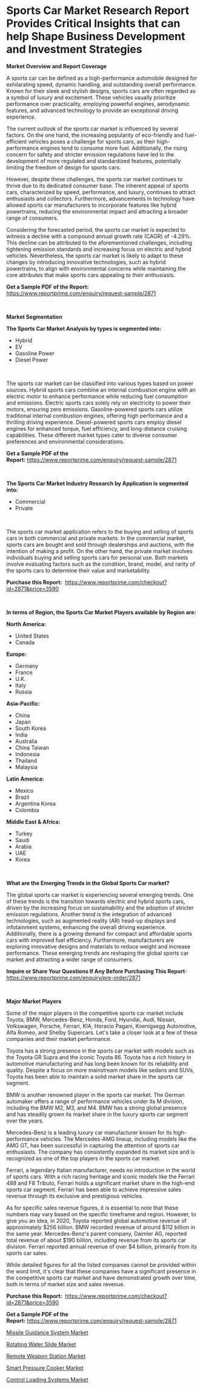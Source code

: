 <p><h1>Sports Car Market Research Report Provides Critical Insights that can help Shape Business Development and Investment Strategies</h1></p><p><strong>Market Overview and Report Coverage</strong></p>
<p><p>A sports car can be defined as a high-performance automobile designed for exhilarating speed, dynamic handling, and outstanding overall performance. Known for their sleek and stylish designs, sports cars are often regarded as a symbol of luxury and excitement. These vehicles usually prioritize performance over practicality, employing powerful engines, aerodynamic features, and advanced technology to provide an exceptional driving experience.</p><p>The current outlook of the sports car market is influenced by several factors. On the one hand, the increasing popularity of eco-friendly and fuel-efficient vehicles poses a challenge for sports cars, as their high-performance engines tend to consume more fuel. Additionally, the rising concern for safety and stricter emission regulations have led to the development of more regulated and standardized features, potentially limiting the freedom of design for sports cars.</p><p>However, despite these challenges, the sports car market continues to thrive due to its dedicated consumer base. The inherent appeal of sports cars, characterized by speed, performance, and luxury, continues to attract enthusiasts and collectors. Furthermore, advancements in technology have allowed sports car manufacturers to incorporate features like hybrid powertrains, reducing the environmental impact and attracting a broader range of consumers.</p><p>Considering the forecasted period, the sports car market is expected to witness a decline with a compound annual growth rate (CAGR) of -4.29%. This decline can be attributed to the aforementioned challenges, including tightening emission standards and increasing focus on electric and hybrid vehicles. Nevertheless, the sports car market is likely to adapt to these changes by introducing innovative technologies, such as hybrid powertrains, to align with environmental concerns while maintaining the core attributes that make sports cars appealing to their enthusiasts.</p></p>
<p><strong>Get a Sample PDF of the Report:</strong> <a href="https://www.reportprime.com/enquiry/request-sample/2871">https://www.reportprime.com/enquiry/request-sample/2871</a></p>
<p>&nbsp;</p>
<p><strong>Market Segmentation</strong></p>
<p><strong>The Sports Car Market Analysis by types is segmented into:</strong></p>
<p><ul><li>Hybrid</li><li>EV</li><li>Gasoline Power</li><li>Diesel Power</li></ul></p>
<p>&nbsp;</p>
<p><p>The sports car market can be classified into various types based on power sources. Hybrid sports cars combine an internal combustion engine with an electric motor to enhance performance while reducing fuel consumption and emissions. Electric sports cars solely rely on electricity to power their motors, ensuring zero emissions. Gasoline-powered sports cars utilize traditional internal combustion engines, offering high performance and a thrilling driving experience. Diesel-powered sports cars employ diesel engines for enhanced torque, fuel efficiency, and long-distance cruising capabilities. These different market types cater to diverse consumer preferences and environmental considerations.</p></p>
<p><strong>Get a Sample PDF of the Report:</strong>&nbsp;<a href="https://www.reportprime.com/enquiry/request-sample/2871">https://www.reportprime.com/enquiry/request-sample/2871</a></p>
<p>&nbsp;</p>
<p><strong>The Sports Car Market Industry Research by Application is segmented into:</strong></p>
<p><ul><li>Commercial</li><li>Private</li></ul></p>
<p>&nbsp;</p>
<p><p>The sports car market application refers to the buying and selling of sports cars in both commercial and private markets. In the commercial market, sports cars are bought and sold through dealerships and auctions, with the intention of making a profit. On the other hand, the private market involves individuals buying and selling sports cars for personal use. Both markets involve evaluating factors such as the condition, brand, model, and rarity of the sports cars to determine their value and marketability.</p></p>
<p><strong>Purchase this Report:</strong>&nbsp; <a href="https://www.reportprime.com/checkout?id=2871&price=3590">https://www.reportprime.com/checkout?id=2871&price=3590</a></p>
<p>&nbsp;</p>
<p><strong>In terms of Region, the Sports Car Market Players available by Region are:</strong></p>
<p>
    <p> <strong> North America: </strong>
        <ul>
            <li>United States</li>
            <li>Canada</li>
        </ul>
        </p> 
    <p> <strong> Europe: </strong>
        <ul>
            <li>Germany</li>
            <li>France</li>
            <li>U.K.</li>
            <li>Italy</li>
            <li>Russia</li>
        </ul>
        </p> 
    <p> <strong> Asia-Pacific: </strong>
        <ul>
            <li>China</li>
            <li>Japan</li>
            <li>South Korea</li>
            <li>India</li>
            <li>Australia</li>
            <li>China Taiwan</li>
            <li>Indonesia</li>
            <li>Thailand</li>
            <li>Malaysia</li>
        </ul>
        </p> 
    <p> <strong> Latin America: </strong>
        <ul>
            <li>Mexico</li>
            <li>Brazil</li>
            <li>Argentina Korea</li>
            <li>Colombia</li>
        </ul>
        </p> 
    <p> <strong> Middle East & Africa: </strong>
        <ul>
            <li>Turkey</li>
            <li>Saudi</li>
            <li>Arabia</li>
            <li>UAE</li>
            <li>Korea</li>
        </ul>
    </p>
    </p>
<p>&nbsp;</p>
<p><strong>What are the Emerging Trends in the Global Sports Car market?</strong></p>
<p><p>The global sports car market is experiencing several emerging trends. One of these trends is the transition towards electric and hybrid sports cars, driven by the increasing focus on sustainability and the adoption of stricter emission regulations. Another trend is the integration of advanced technologies, such as augmented reality (AR) head-up displays and infotainment systems, enhancing the overall driving experience. Additionally, there is a growing demand for compact and affordable sports cars with improved fuel efficiency. Furthermore, manufacturers are exploring innovative designs and materials to reduce weight and increase performance. These emerging trends are reshaping the global sports car market and attracting a wider range of consumers.</p></p>
<p><strong>Inquire or Share Your Questions If Any Before Purchasing This Report</strong>- <a href="https://www.reportprime.com/enquiry/pre-order/2871">https://www.reportprime.com/enquiry/pre-order/2871</a></p>
<p>&nbsp;</p>
<p><strong>Major Market Players</strong></p>
<p><p>Some of the major players in the competitive sports car market include Toyota, BMW, Mercedes-Benz, Honda, Ford, Hyundai, Audi, Nissan, Volkswagen, Porsche, Ferrari, KIA, Horacio Pagani, Koenigsegg Automotive, Alfa Romeo, and Shelby Supercars. Let's take a closer look at a few of these companies and their market performance.</p><p>Toyota has a strong presence in the sports car market with models such as the Toyota GR Supra and the iconic Toyota 86. Toyota has a rich history in automotive manufacturing and has long been known for its reliability and quality. Despite a focus on more mainstream models like sedans and SUVs, Toyota has been able to maintain a solid market share in the sports car segment.</p><p>BMW is another renowned player in the sports car market. The German automaker offers a range of performance vehicles under its M division, including the BMW M2, M3, and M4. BMW has a strong global presence and has steadily grown its market share in the luxury sports car segment over the years.</p><p>Mercedes-Benz is a leading luxury car manufacturer known for its high-performance vehicles. The Mercedes-AMG lineup, including models like the AMG GT, has been successful in capturing the attention of sports car enthusiasts. The company has consistently expanded its market size and is recognized as one of the top players in the sports car market.</p><p>Ferrari, a legendary Italian manufacturer, needs no introduction in the world of sports cars. With a rich racing heritage and iconic models like the Ferrari 488 and F8 Tributo, Ferrari holds a significant market share in the high-end sports car segment. Ferrari has been able to achieve impressive sales revenue through its exclusive and prestigious vehicles.</p><p>As for specific sales revenue figures, it is essential to note that these numbers may vary based on the specific timeframe and region. However, to give you an idea, in 2020, Toyota reported global automotive revenue of approximately $256 billion. BMW recorded revenue of around $112 billion in the same year. Mercedes-Benz's parent company, Daimler AG, reported total revenue of about $190 billion, including revenue from its sports car division. Ferrari reported annual revenue of over $4 billion, primarily from its sports car sales.</p><p>While detailed figures for all the listed companies cannot be provided within the word limit, it's clear that these companies have a significant presence in the competitive sports car market and have demonstrated growth over time, both in terms of market size and sales revenue.</p></p>
<p><strong>Purchase this Report:</strong>&nbsp;&nbsp;<a href="https://www.reportprime.com/checkout?id=2871&price=3590">https://www.reportprime.com/checkout?id=2871&price=3590</a></p>
<p></p>
<p><strong>Get a Sample PDF of the Report:</strong>&nbsp;<a href="https://www.reportprime.com/enquiry/request-sample/2871">https://www.reportprime.com/enquiry/request-sample/2871</a></p>
<p><p><a href="https://www.linkedin.com/pulse/decoding-missile-guidance-system-market-deep-dive-latest-zm31e/">Missile Guidance System Market</a></p><p><a href="https://medium.com/@suryayadavrp23/rotating-water-slide-market-size-and-market-trends-complete-industry-overview-2023-to-2030-c58055d3c5db">Rotating Water Slide Market</a></p><p><a href="https://www.linkedin.com/pulse/remote-weapon-station-market-size-share-amp-trends-analysis-7cc0e/">Remote Weapon Station Market</a></p><p><a href="https://medium.com/@react.shoe.mask/smart-pressure-cooker-market-analysis-its-cagr-market-segmentation-and-global-industry-overview-0f34af28e4b7">Smart Pressure Cooker Market</a></p><p><a href="https://www.linkedin.com/pulse/control-loading-systems-market-size-growth-forecast-from-2023-aykwe/">Control Loading Systems Market</a></p></p>